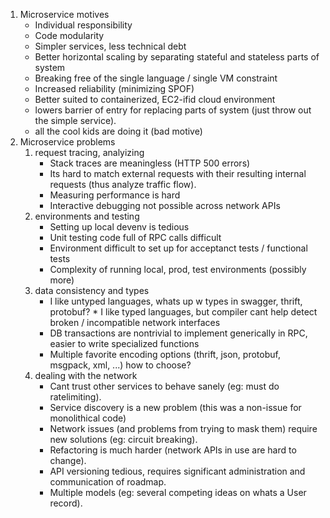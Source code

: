 1. Microservice motives
    * Individual responsibility
    * Code modularity
    * Simpler services, less technical debt
    * Better horizontal scaling by separating stateful and stateless parts of system
    * Breaking free of the single language / single VM constraint
    * Increased reliability (minimizing SPOF)
    * Better suited to containerized, EC2-ifid cloud environment
    * lowers barrier of entry for replacing parts of system (just throw out the simple service).
    * all the cool kids are doing it (bad motive)
1. Microservice problems
    1. request tracing, analyizing
        * Stack traces are meaningless (HTTP 500 errors)
        * Its hard to match external requests with their resulting internal requests (thus analyze traffic flow).
        * Measuring performance is hard
        * Interactive debugging not possible across network APIs
    2. environments and testing
        * Setting up local devenv is tedious
        * Unit testing code full of RPC calls difficult
        * Environment difficult to set up for acceptanct tests / functional tests
        * Complexity of running local, prod, test environments (possibly more)
    3. data consistency and types
        * I like untyped languages, whats up w types in swagger, thrift, protobuf?
        * I like typed languages, but compiler cant help detect broken / incompatible network interfaces
        * DB transactions are nontrivial to implement generically in RPC, easier to write specialized functions
        * Multiple favorite encoding options (thrift, json, protobuf, msgpack, xml, ...) how to choose?
    4. dealing with the network
        * Cant trust other services to behave sanely (eg: must do ratelimiting).
        * Service discovery is a new problem (this was a non-issue for monolithical code)
        * Network issues (and problems from trying to mask them) require new solutions (eg: circuit breaking).
        * Refactoring is much harder (network APIs in use are hard to change).
        * API versioning tedious, requires significant administration and communication of roadmap.
        * Multiple models (eg: several competing ideas on whats a User record).
